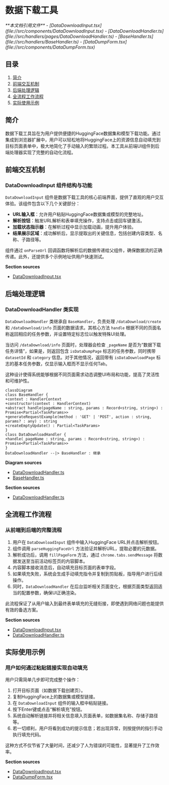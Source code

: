 # 数据下载工具

<cite>
**本文档引用文件**
- [DataDownloadInput.tsx](file://src/components/DataDownloadInput.tsx)
- [DataDownloadHandler.ts](file://src/handlers/pages/DataDownloadHandler.ts)
- [BaseHandler.ts](file://src/handlers/BaseHandler.ts)
- [DataDumpForm.tsx](file://src/components/DataDumpForm.tsx)
</cite>

## 目录
1. [简介](#简介)
2. [前端交互机制](#前端交互机制)
3. [后端处理逻辑](#后端处理逻辑)
4. [全流程工作流程](#全流程工作流程)
5. [实际使用示例](#实际使用示例)

## 简介
数据下载工具旨在为用户提供便捷的HuggingFace数据集和模型下载功能。通过集成到浏览器扩展中，用户可以轻松地将HuggingFace上的资源信息自动填充到目标页面表单中，极大地简化了手动输入的繁琐过程。本工具从前端UI组件到后端处理器实现了完整的自动化流程。

## 前端交互机制

### DataDownloadInput 组件结构与功能
`DataDownloadInput` 组件是数据下载工具的核心前端界面，提供了直观的用户交互体验。该组件包含以下几个关键部分：

- **URL输入框**：允许用户粘贴HuggingFace数据集或模型的完整地址。
- **解析按钮**：触发URL解析和表单填充操作，支持点击或回车键激活。
- **加载状态指示器**：在解析过程中显示加载动画，提升用户体验。
- **结果展示区域**：成功解析后，显示提取出的关键信息，包括创建内容类型、名称、子路径等。

组件通过 `onParseUrl` 回调函数将解析后的数据传递给父组件，确保数据流的正确传递。此外，还提供多个示例地址供用户快速测试。

**Section sources**
- [DataDownloadInput.tsx](file://src/components/DataDownloadInput.tsx#L1-L370)

## 后端处理逻辑

### DataDownloadHandler 类实现
`DataDownloadHandler` 类继承自 `BaseHandler`，负责处理 `/dataDownload/create` 和 `/dataDownload/info` 页面的数据请求。其核心方法 `handle` 根据不同的页面名称返回相应的任务参数，并设置特定标志位以触发特殊UI处理。

当访问 `/dataDownload/info` 页面时，处理器会检查 `_pageName` 是否为“数据下载任务详情”，如果是，则返回包含 `isDataDumpPage` 标志的任务参数，同时携带 `datasetId` 和 `category` 信息。对于其他情况，返回带有 `isDataDownloadPage` 标志的基本任务参数，仅显示输入框而不显示任何Tab。

这种设计使得系统能够根据不同页面需求动态调整UI布局和功能，提高了灵活性和可维护性。

```mermaid
classDiagram
class BaseHandler {
+context : HandlerContext
+constructor(context : HandlerContext)
+abstract handle(pageName : string, params : Record<string, string>) : Promise<Partial<TaskParams>>
+generateRequestExample(method : 'GET' | 'POST', action : string, params? : any) : string
+createEmptyUpdate() : Partial<TaskParams>
}
class DataDownloadHandler {
+handle(_pageName : string, params : Record<string, string>) : Promise<Partial<TaskParams>>
}
DataDownloadHandler --|> BaseHandler : 继承
```

**Diagram sources**
- [DataDownloadHandler.ts](file://src/handlers/pages/DataDownloadHandler.ts#L7-L41)
- [BaseHandler.ts](file://src/handlers/BaseHandler.ts#L3-L36)

**Section sources**
- [DataDownloadHandler.ts](file://src/handlers/pages/DataDownloadHandler.ts#L7-L41)

## 全流程工作流程

### 从前端到后端的完整流程
1. 用户在 `DataDownloadInput` 组件中输入HuggingFace URL并点击解析按钮。
2. 组件调用 `parseHuggingFaceUrl` 方法验证并解析URL，提取必要的元数据。
3. 解析成功后，调用 `fillPageForm` 方法，通过 `chrome.tabs.sendMessage` 将数据发送至当前活动标签页的内容脚本。
4. 内容脚本接收消息后，自动填充目标页面的表单字段。
5. 如果填充失败，系统会生成手动填充指令并复制到剪贴板，指导用户进行后续操作。
6. 同时，`DataDownloadHandler` 在后台监听相关页面变化，根据页面类型返回适当的配置参数，确保UI正确渲染。

此流程保证了从用户输入到最终表单填充的无缝衔接，即使遇到网络问题也能提供有效的备选方案。

**Section sources**
- [DataDownloadInput.tsx](file://src/components/DataDownloadInput.tsx#L19-L366)
- [DataDownloadHandler.ts](file://src/handlers/pages/DataDownloadHandler.ts#L8-L40)

## 实际使用示例

### 用户如何通过粘贴链接实现自动填充
用户只需简单几步即可完成整个操作：
1. 打开目标页面（如数据下载创建页）。
2. 复制HuggingFace上的数据集或模型链接。
3. 在 `DataDownloadInput` 组件的输入框中粘贴链接。
4. 按下Enter键或点击“解析填充”按钮。
5. 系统自动解析链接并将相关信息填入页面表单，如数据集名称、存储子路径等。
6. 若一切顺利，用户将看到成功的提示信息；若出现异常，则按提供的指引手动执行填充代码。

这种方式不仅节省了大量时间，还减少了人为错误的可能性，显著提升了工作效率。

**Section sources**
- [DataDownloadInput.tsx](file://src/components/DataDownloadInput.tsx#L19-L366)
- [DataDumpForm.tsx](file://src/components/DataDumpForm.tsx#L30-L706)